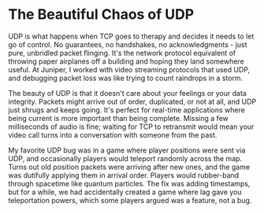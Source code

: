 ---
---
# The Beautiful Chaos of UDP

UDP is what happens when TCP goes to therapy and decides it needs to let go of control. No guarantees, no handshakes, no acknowledgments - just pure, unbridled packet flinging. It's the network protocol equivalent of throwing paper airplanes off a building and hoping they land somewhere useful. At Juniper, I worked with video streaming protocols that used UDP, and debugging packet loss was like trying to count raindrops in a storm.

The beauty of UDP is that it doesn't care about your feelings or your data integrity. Packets might arrive out of order, duplicated, or not at all, and UDP just shrugs and keeps going. It's perfect for real-time applications where being current is more important than being complete. Missing a few milliseconds of audio is fine; waiting for TCP to retransmit would mean your video call turns into a conversation with someone from the past.

My favorite UDP bug was in a game where player positions were sent via UDP, and occasionally players would teleport randomly across the map. Turns out old position packets were arriving after new ones, and the game was dutifully applying them in arrival order. Players would rubber-band through spacetime like quantum particles. The fix was adding timestamps, but for a while, we had accidentally created a game where lag gave you teleportation powers, which some players argued was a feature, not a bug.

